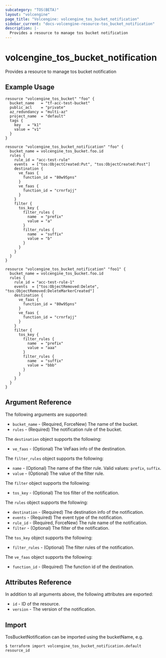 ```yaml
---
subcategory: "TOS(BETA)"
layout: "volcengine"
page_title: "Volcengine: volcengine_tos_bucket_notification"
sidebar_current: "docs-volcengine-resource-tos_bucket_notification"
description: |-
  Provides a resource to manage tos bucket notification
---
```

# volcengine_tos_bucket_notification
Provides a resource to manage tos bucket notification
## Example Usage
```hcl
resource "volcengine_tos_bucket" "foo" {
  bucket_name   = "tf-acc-test-bucket"
  public_acl    = "private"
  az_redundancy = "multi-az"
  project_name  = "default"
  tags {
    key   = "k1"
    value = "v1"
  }
}

resource "volcengine_tos_bucket_notification" "foo" {
  bucket_name = volcengine_tos_bucket.foo.id
  rules {
    rule_id = "acc-test-rule"
    events  = ["tos:ObjectCreated:Put", "tos:ObjectCreated:Post"]
    destination {
      ve_faas {
        function_id = "80w95pns"
      }
      ve_faas {
        function_id = "crnrfajj"
      }
    }
    filter {
      tos_key {
        filter_rules {
          name  = "prefix"
          value = "a"
        }
        filter_rules {
          name  = "suffix"
          value = "b"
        }
      }
    }
  }
}

resource "volcengine_tos_bucket_notification" "foo1" {
  bucket_name = volcengine_tos_bucket.foo.id
  rules {
    rule_id = "acc-test-rule-1"
    events  = ["tos:ObjectRemoved:Delete", "tos:ObjectRemoved:DeleteMarkerCreated"]
    destination {
      ve_faas {
        function_id = "80w95pns"
      }
      ve_faas {
        function_id = "crnrfajj"
      }
    }
    filter {
      tos_key {
        filter_rules {
          name  = "prefix"
          value = "aaa"
        }
        filter_rules {
          name  = "suffix"
          value = "bbb"
        }
      }
    }
  }
}
```
## Argument Reference
The following arguments are supported:
* `bucket_name` - (Required, ForceNew) The name of the bucket.
* `rules` - (Required) The notification rule of the bucket.

The `destination` object supports the following:

* `ve_faas` - (Optional) The VeFaas info of the destination.

The `filter_rules` object supports the following:

* `name` - (Optional) The name of the filter rule. Valid values: `prefix`, `suffix`.
* `value` - (Optional) The value of the filter rule.

The `filter` object supports the following:

* `tos_key` - (Optional) The tos filter of the notification.

The `rules` object supports the following:

* `destination` - (Required) The destination info of the notification.
* `events` - (Required) The event type of the notification.
* `rule_id` - (Required, ForceNew) The rule name of the notification.
* `filter` - (Optional) The filter of the notification.

The `tos_key` object supports the following:

* `filter_rules` - (Optional) The filter rules of the notification.

The `ve_faas` object supports the following:

* `function_id` - (Required) The function id of the destination.

## Attributes Reference
In addition to all arguments above, the following attributes are exported:
* `id` - ID of the resource.
* `version` - The version of the notification.


## Import
TosBucketNotification can be imported using the bucketName, e.g.
```
$ terraform import volcengine_tos_bucket_notification.default resource_id
```


